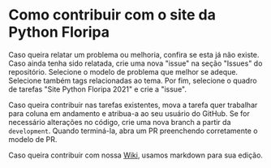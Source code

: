 # Como contribuir com o site da Python Floripa

Caso queira relatar um problema ou melhoria, confira se esta já não existe. Caso ainda tenha sido relatada, crie uma nova "issue" na seção "Issues" do repositório. Selecione o modelo de problema que melhor se adeque. Selecione também tags relacionadas ao tema. Por fim, selecione o quadro de tarefas "Site Python Floripa 2021" e crie a "issue".

Caso queira contribuir nas tarefas existentes, mova a tarefa quer trabalhar para coluna em andamento e atribua-a ao seu usuário do GitHub. Se for necessário alterações no código, crie uma nova branch a partir da `development`. Quando terminá-la, abra um PR preenchendo corretamente o modelo de PR.

Caso queira contribuir com nossa [Wiki](https://github.com/PythonFloripa/pythonfloripa.github.io/wiki), usamos markdown para sua edição.
